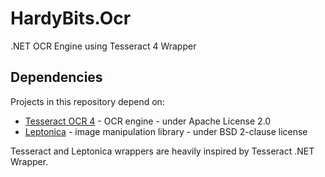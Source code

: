 # HardyBits.Ocr
.NET OCR Engine using Tesseract 4 Wrapper

## Dependencies
Projects in this repository depend on:
* <a href="https://github.com/tesseract-ocr/tesseract">Tesseract OCR 4</a> - OCR engine - under Apache License 2.0
* <a href="https://github.com/danbloomberg/leptonica">Leptonica</a> - image manipulation library - under BSD 2-clause license

Tesseract and Leptonica wrappers are heavily inspired by <a Project="https://github.com/charlesw/tesseract">Tesseract .NET Wrapper</a>.
